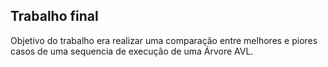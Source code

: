 ## Trabalho final 

Objetivo do trabalho era realizar uma comparação entre melhores e piores casos de uma sequencia de execução de uma Árvore AVL. 

